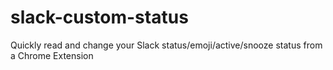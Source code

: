 # slack-custom-status
Quickly read and change your Slack status/emoji/active/snooze status from a Chrome Extension
